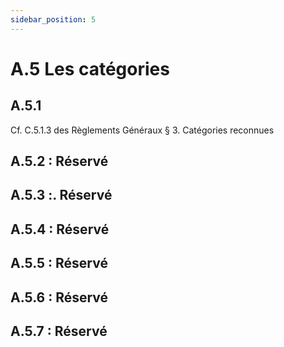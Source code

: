 ```yaml
---
sidebar_position: 5
---
```


# A.5 Les catégories

## A.5.1

Cf. C.5.1.3 des Règlements Généraux § 3. Catégories reconnues

## A.5.2 : Réservé

## A.5.3 :. Réservé

## A.5.4 : Réservé

## A.5.5 : Réservé

## A.5.6 : Réservé

## A.5.7 : Réservé
